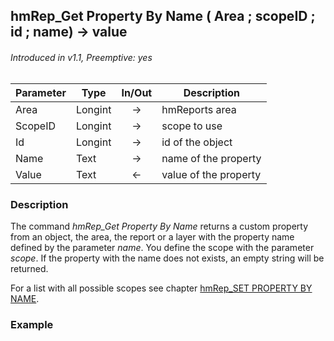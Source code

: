 ## hmRep_Get Property By Name ( Area ; scopeID ; id ; name) → value
###### Introduced in v1.1, Preemptive: yes

|Parameter|Type|In/Out|Description
|---|---|:---:|---
|Area|Longint|→|hmReports area
|ScopeID|Longint|→|scope to use
|Id|Longint|→|id of the object
|Name|Text|→|name of the property
|Value|Text|←|value of the property

### Description
The command *hmRep_Get Property By Name* returns a custom property from an object, the area, the report or a layer with the property name defined by the parameter *name*. You define the scope with the parameter *scope*. If the property with the name does not exists, an empty string will be returned.

For a list with all possible scopes see chapter [hmRep_SET PROPERTY BY NAME](hmRep_SetPropertyByName.md).

### Example
